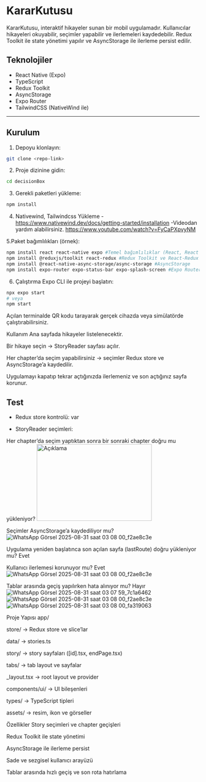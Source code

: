 # KararKutusu

KararKutusu, interaktif hikayeler sunan bir mobil uygulamadır. Kullanıcılar hikayeleri okuyabilir, seçimler yapabilir ve ilerlemeleri kaydedebilir. Redux Toolkit ile state yönetimi yapılır ve AsyncStorage ile ilerleme persist edilir.

## Teknolojiler

- React Native (Expo)  
- TypeScript  
- Redux Toolkit  
- AsyncStorage  
- Expo Router  
- TailwindCSS (NativeWind ile)  

---

## Kurulum

1. Depoyu klonlayın:
```bash
git clone <repo-link>
```

2. Proje dizinine gidin:
```bash
cd decisionBox
```

3. Gerekli paketleri yükleme:
```bash
npm install
```
4. Nativewind, Tailwindcss Yükleme
-https://www.nativewind.dev/docs/getting-started/installation
-Videodan yardım alabilirsiniz.
https://www.youtube.com/watch?v=FyCaPXpvyNM

5.Paket bağımlılıkları (örnek):
```bash
npm install react react-native expo #Temel bağımlılıklar (React, React Native, Expo)
npm install @reduxjs/toolkit react-redux #Redux Toolkit ve React-Redux
npm install @react-native-async-storage/async-storage #AsyncStorage
npm install expo-router expo-status-bar expo-splash-screen #Expo Router ve diğer Expo modülleri
```

6. Çalıştırma
Expo CLI ile projeyi başlatın:
```bash
npx expo start
# veya
npm start
```
Açılan terminalde QR kodu tarayarak gerçek cihazda veya simülatörde çalıştırabilirsiniz.

Kullanım
Ana sayfada hikayeler listelenecektir.

Bir hikaye seçin → StoryReader sayfası açılır.

Her chapter’da seçim yapabilirsiniz → seçimler Redux store ve AsyncStorage’a kaydedilir.

Uygulamayı kapatıp tekrar açtığınızda ilerlemeniz ve son açtığınız sayfa korunur.

Test
---
- Redux store kontrolü:
var

- StoryReader seçimleri:

Her chapter’da seçim yaptıktan sonra bir sonraki chapter doğru mu yükleniyor?
<img src="https://github.com/user-attachments/assets/8649e7ef-6fa9-451c-9f2a-726303636ae6" alt="Açıklama" width="300" height="200">


Seçimler AsyncStorage’a kaydediliyor mu?
 ![WhatsApp Görsel 2025-08-31 saat 03 08 00_f2ae8c3e](https://github.com/user-attachments/assets/62b9211f-a33f-4e07-9644-2c78bdb51d40)

Uygulama yeniden başlatınca son açılan sayfa (lastRoute) doğru yükleniyor mu?
 Evet

Kullanıcı ilerlemesi korunuyor mu?
Evet
![WhatsApp Görsel 2025-08-31 saat 03 08 00_f2ae8c3e](https://github.com/user-attachments/assets/5ea3cab9-36b4-40c4-b880-40323a2887c6)


Tablar arasında geçiş yapılırken hata alınıyor mu?
 Hayır
![WhatsApp Görsel 2025-08-31 saat 03 07 59_7c1a6462](https://github.com/user-attachments/assets/ece88acf-734d-4193-ba5b-4108327f97a1)
![WhatsApp Görsel 2025-08-31 saat 03 08 00_f2ae8c3e](https://github.com/user-attachments/assets/a1e20ff0-3deb-420c-bfd3-ed660655a654)
![WhatsApp Görsel 2025-08-31 saat 03 08 00_fa319063](https://github.com/user-attachments/assets/a463269e-b193-4dcd-9fb1-c84cc53a381a)

Proje Yapısı
app/

store/ → Redux store ve slice’lar

data/ → stories.ts

story/ → story sayfaları ([id].tsx, endPage.tsx)

tabs/ → tab layout ve sayfalar

_layout.tsx → root layout ve provider

components/ui/ → UI bileşenleri

types/ → TypeScript tipleri

assets/ → resim, ikon ve görseller

Özellikler
Story seçimleri ve chapter geçişleri

Redux Toolkit ile state yönetimi

AsyncStorage ile ilerleme persist

Sade ve sezgisel kullanıcı arayüzü

Tablar arasında hızlı geçiş ve son rota hatırlama
